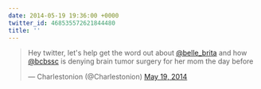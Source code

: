 ```yaml
---
date: 2014-05-19 19:36:00 +0000
twitter_id: 468535572621844480
title: ''
---
```


<blockquote class="twitter-tweet"><p lang="en" dir="ltr">Hey twitter,  let&#39;s help get the word out about  <a href="https://twitter.com/belle_brita?ref_src=twsrc%5Etfw">@belle_brita</a> and how <a href="https://twitter.com/bcbssc?ref_src=twsrc%5Etfw">@bcbssc</a> is denying brain tumor surgery for her mom the day before</p>&mdash; Charlestonion (@Charlestonion) <a href="https://twitter.com/Charlestonion/status/468504253300867073?ref_src=twsrc%5Etfw">May 19, 2014</a></blockquote>
<script async src="https://platform.twitter.com/widgets.js" charset="utf-8"></script>
